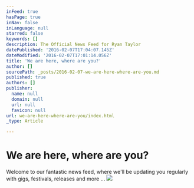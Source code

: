 ```yaml
---
inFeed: true
hasPage: true
inNav: false
inLanguage: null
starred: false
keywords: []
description: The Official News Feed for Ryan Taylor
datePublished: '2016-02-07T17:04:07.145Z'
dateModified: '2016-02-07T17:01:14.056Z'
title: 'We are here, where are you?'
author: []
sourcePath: _posts/2016-02-07-we-are-here-where-are-you.md
published: true
authors: []
publisher:
  name: null
  domain: null
  url: null
  favicon: null
url: we-are-here-where-are-you/index.html
_type: Article

---
```

# We are here, where are you?

Welcome to our fantastic news feed, where we'll be updating you regularly with gigs, festivals, releases and more ...
![](https://the-grid-user-content.s3-us-west-2.amazonaws.com/e6e76d31-4467-4bc3-96d3-918a829c7d19.jpg)